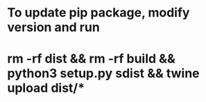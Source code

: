 # To update pip package, modify version and run
# rm -rf dist && rm -rf build && python3 setup.py sdist && twine upload dist/*